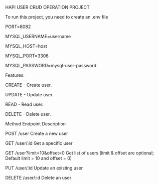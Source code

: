 HAPI USER CRUD OPERATION PROJECT

To run this project, you need to create an .env file

PORT=8082

MYSQL_USERNAME=username

MYSQL_HOST=host

MYSQL_PORT=3306

MYSQL_PASSWORD=mysql-user-password


Features:

CREATE - Create user.

UPDATE - Update user.

READ - Read user.

DELETE - Delete user.


Method    	Endpoint	    Description

POST	    /user    Create a new user

GET       /user/:id	Get a specific user

GET       /user?limit=10&offset=0  Get list of users (limit & offset are optional; Default limit = 10 and offset = 0)

PUT	      /user/:id	Update an existing user

DELETE	  /user/:id	Delete an user
